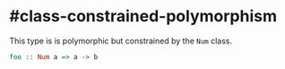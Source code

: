 # #class-constrained-polymorphism

This type is is polymorphic but constrained by the `Num` class.

```haskell
foo :: Num a => a -> b
```